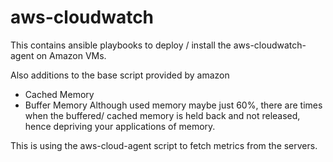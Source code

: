# aws-cloudwatch
This contains ansible playbooks to deploy / install the aws-cloudwatch-agent on Amazon VMs.

Also additions to the base script provided by amazon
- Cached Memory
- Buffer Memory
Although used memory maybe just 60%, there are times when the buffered/ cached memory is held back and not released, hence depriving your applications of memory.


This is using the aws-cloud-agent script  to fetch metrics from the servers.
